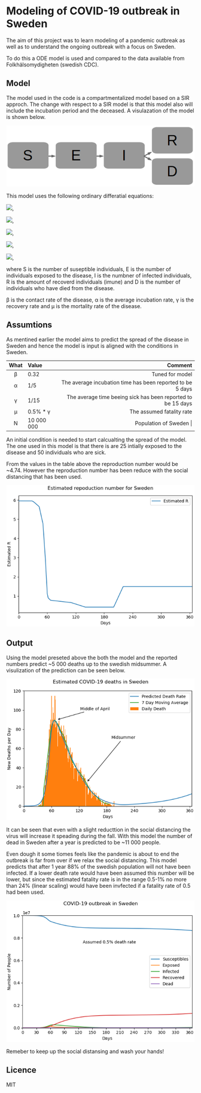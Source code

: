 # Modeling of COVID-19 outbreak in Sweden
The aim of this project was to learn modeling of a pandemic outbreak as well as to understand the ongoing outbreak with a focus on Sweden.

To do this a ODE model is used and compared to the data available from Folkhälsomydigheten (swedish CDC).

## Model
The model used in the code is a compartmentalized model based on a SIR approch. The change with respect to a SIR model is that this model also will include the incubation period and the deceased. A visulazation of the model is shown below.

![Model Visulization](https://raw.githubusercontent.com/JesperLM/SEIRD_Model_COVID-19/master/Figure/SEIRD-model.PNG)

This model uses the following ordinary differatial equations:

<img src="https://render.githubusercontent.com/render/math?math=\LARGE  \frac{dS}{dt}=-\frac{\beta IS}{N-D}"/>,

<img src="https://render.githubusercontent.com/render/math?math=\LARGE  \frac{dE}{dt}=\frac{\beta IS}{N-D}-\alpha E" />,

<img src="https://render.githubusercontent.com/render/math?math=\LARGE  \frac{dI}{dt}=\alpha E - \gamma I - \mu I" />,

<img src="https://render.githubusercontent.com/render/math?math=\LARGE  \frac{dR}{dt}=\gamma I"/>,

<img src="https://render.githubusercontent.com/render/math?math=\LARGE  \frac{dD}{dt}=\mu I"/>,

where S is the number of suseptible individuals, E is the number of individuals exposed to the disease, I is the numbner of infected individuals, R is the amount of recoverd individuals (imune) and D is the number of individuals who have died from the disease.

β is the contact rate of the disease, α is the average incubation rate, γ is the recovery rate and μ is the mortality rate of the disease.

## Assumtions
As mentined earlier the model aims to predict the spread of the disease in Sweden and hence the model is input is aligned with the conditions in Sweden.

| What | Value      | Comment    |
| :--: | :--------- | ---------: |
|  β   | 0.32       | Tuned for model    |
|  α   | 1/5        | The average incubation time has been reported to be 5  days      |
|  γ   | 1/15       | The average time beeing sick has been reported to be 15 days    |
|  μ   | 0.5% * γ   | The assumed fatality rate  |
|  N   | 10 000 000 | Population of Sweden  \| |

An initial condition is needed to start calcualting the spread of the model. The one used in this model is that there is are 25 intially exposed to the disease and 50 individuals who are sick.

From the values in the table above the reproduction number would be ~4.74. However the reproduction number has been reduce with the social distancing that has been used.

![Reproduction number](https://raw.githubusercontent.com/JesperLM/SEIRD_Model_COVID-19/master/Figure/reproduction.png)

## Output
Using the model preseted above the both the model and the reported numbers predict ~5 000 deaths up to the swedish midsummer. A visulization of the prediction can be seen below.

![Number of Death per day](https://raw.githubusercontent.com/JesperLM/SEIRD_Model_COVID-19/master/Figure/death.png)

It can be seen that even with a slight reducttion in the social distancing the virus will increase it speading during the fall. With this model the number of dead in Sweden after a year is predicted to be ~11 000 people. 

Even dough it some tiomes feels like the pandemic is about to end the outbreak is far from over if we relax the social distancing. This model predicts that after 1 year 88% of the swedish population will not have been infected. If a lower death rate would have been assumed this number will be lower, but since the estimated fatality rate is in the range 0.5-1% no more than 24% (linear scaling) would have been invfected if a fatality rate of 0.5 had been used.

![Overview of Outbreak](https://raw.githubusercontent.com/JesperLM/SEIRD_Model_COVID-19/master/Figure/outbreak.png)

Remeber to keep up the social distansing and wash your hands!

## Licence
MIT
